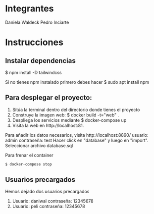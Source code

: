 # Integrantes
Daniela Waldeck
Pedro Inciarte

# Instrucciones

## Instalar dependencias
$ npm install -D tailwindcss

Si no tienes npm instalado primero debes hacer $ sudo apt install npm

## Para desplegar el proyecto:
1. Sitúa la terminal dentro del directorio donde tienes el proyecto
2. Construye la imagen web: $ docker build -t="web" .
3. Despliega los servicios mediante $ docker-compose up
4. Visita la web en http://localhost:81. 

Para añadir los datos necesarios, visita http://localhost:8890/
usuario: admin
contraseña: test
Hacer click en "database" y luego en "import". Seleccionar archivo database.sql 

Para frenar el container
```bash
$ docker-compose stop
```
## Usuarios precargados
Hemos dejado dos usuarios precargados
1. Usuario: daniwal  contraseña: 12345678
2. Usuario: peli     contraseña: 12345678